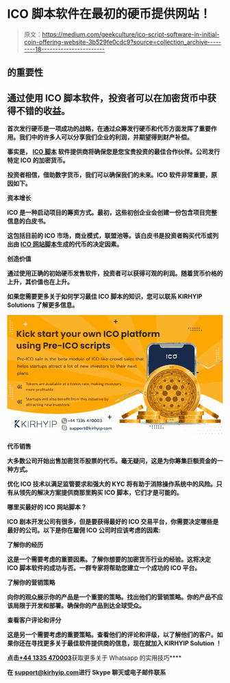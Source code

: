 # ICO 脚本软件在最初的硬币提供网站！

> 原文：<https://medium.com/geekculture/ico-script-software-in-initial-coin-offering-website-3b529fe0cdc9?source=collection_archive---------18----------------------->

## **的重要性**

## **通过使用 ICO 脚本软件，投资者可以在加密货币中获得不错的收益。**

**首次发行硬币是一项成功的战略，在通过众筹发行硬币和代币方面发挥了重要作用。我们中的许多人可以分享我们企业的利润，并期望得到财产补偿。**

**事实是， [**ICO 脚本**](https://www.kirhyip.com/ico-script-software) 软件提供商将确保您是您宝贵投资的最佳合作伙伴。公司发行特定 ICO 的加密货币。**

**投资者相信，借助数字货币，我们可以确保我们的未来。ICO 软件非常重要，原因如下。**

****资本增长****

**ICO 是一种启动项目的筹资方式。最初，这些初创企业会创建一份包含项目完整信息的白皮书。**

**这包括目前的 ICO 市场，商业模式，联盟池等。该白皮书是投资者购买代币或列出由 [ICO 网站脚本](https://www.kirhyip.com/ico-script-software)生成的代币的决定因素。**

****创造价值****

**通过使用正确的初始硬币发售软件，投资者可以获得可观的利润。随着货币价格的上升，其价值也在上升。**

**如果您需要更多关于如何学习最佳 ICO 脚本的知识，您可以联系 **KIRHYIP** Solutions 了解更多信息。**

**![](img/b40f70e1efbf2b13543bd6a08fe1118c.png)**

****代币销售****

**大多数公司开始出售加密货币股票的代币。毫无疑问，这是为你筹集巨额资金的一种方式。**

**优化 ICO 技术以满足监管要求和强大的 KYC 将有助于消除操作系统中的风险。只有从领先的解决方案提供商那里购买 ICO 脚本，它们才是可能的。**

****哪里买最好的 ICO 网站脚本？****

**ICO 剧本开发公司有很多，但是要获得最好的 ICO 交易平台，你需要决定哪些是最好的公司。以下是你在雇佣 ICO 公司时应该考虑的因素:**

****了解你的经历****

**这是一个需要考虑的重要因素。了解你想要的加密货币行业的经验。这将决定 ICO 脚本软件的成功与否。一群专家将帮助您建立一个成功的 ICO 平台。**

****了解你的营销策略****

**向你的观众展示你的产品是一个重要的策略。找出他们的营销策略。你的产品不应该局限于开发和部署。确保你的产品到达全球受众。**

****查看客户评论和评分****

**这是另一个需要考虑的重要策略。查看他们的评论和评级，以了解他们的客户。如果你还在寻找更多关于最佳软件提供商的信息，现在就加入 **KIRHYIP Solution** ！**

**点击**[**+44 1335 470003**](https://api.whatsapp.com/send?phone=441335470003)获取更多关于 Whatsapp 的实用技巧****

****在 support@kirhyip.com[](mailto:support@kirhyip.com)**进行 Skype 聊天或电子邮件联系******